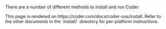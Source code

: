 There are a number of different methods to install and run Coder:

<children>
  This page is rendered on https://coder.com/docs/coder-oss/install. Refer to the other documents in the `install/` directory for per-platform instructions.
</children>
